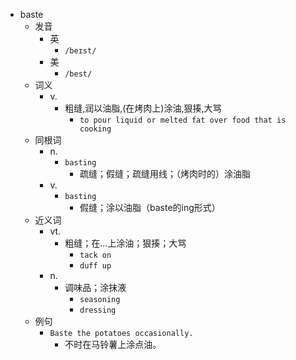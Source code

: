 - baste
  - 发音
    - 英
      - `/beɪst/`
    - 美
      - `/best/`
  - 词义
    - v.
      - 粗缝,润以油脂,(在烤肉上)涂油,狠揍,大骂
        - `to pour liquid or melted fat over food that is cooking`
  - 同根词
    - n.
      - `basting`
        - 疏缝；假缝；疏缝用线；（烤肉时的）涂油脂
    - v.
      - `basting`
        - 假缝；涂以油脂（baste的ing形式）
  - 近义词
    - vt.
      - 粗缝；在…上涂油；狠揍；大骂
        - `tack on`
        - `duff up`
    - n.
      - 调味品；涂抹液
        - `seasoning`
        - `dressing`
  - 例句
    - `Baste the potatoes occasionally.`
      - 不时在马铃薯上涂点油。

